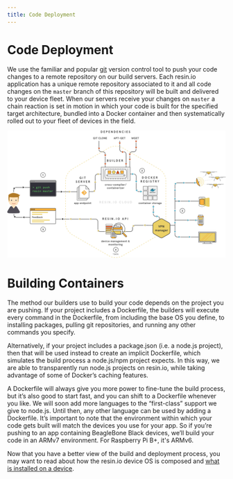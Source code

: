 ```yaml
---
title: Code Deployment
---
```


# Code Deployment

We use the familiar and popular [git][git] version control tool to push your code changes to a remote repository on our build servers. Each resin.io application has a unique remote repository associated to it and all code changes on the `master` branch of this repository will be built and delivered to your device fleet. When our servers receive your changes on `master` a chain reaction is set in motion in which your code is built for the specified target architecture, bundled into a Docker container and then systematically rolled out to your fleet of devices in the field.

![how deployment works](/img/common/how_deploy_works.jpg)

# Building Containers

The method our builders use to build your code depends on the project you are pushing. If your project includes a Dockerfile, the builders will execute every command in the Dockerfile, from including the base OS you define, to installing packages, pulling git repositories, and running any other commands you specify.

Alternatively, if your project includes a package.json (i.e. a node.js project), then that will be used instead to create an implicit Dockerfile, which simulates the build process a node.js/npm project expects. In this way, we are able to transparently run node.js projects on resin.io, while taking advantage of some of Docker’s caching features.

A Dockerfile will always give you more power to fine-tune the build process, but it’s also good to start fast, and you can shift to a Dockerfile whenever you like. We will soon add more languages to the “first-class” support we give to node.js. Until then, any other language can be used by adding a Dockerfile. It’s important to note that the environment within which your code gets built will match the devices you use for your app. So if you’re pushing to an app containing BeagleBone Black devices, we’ll build your code in an ARMv7 environment. For Raspberry Pi B+, it's ARMv6.

Now that you have a better view of the build and deployment process, you may want to read about how the resin.io device OS is composed and [what is installed on a device](/understanding/understanding-devices).


[containers]:http://en.wikipedia.org/wiki/Operating_system%E2%80%93level_virtualization
[git]:http://git-scm.com/
